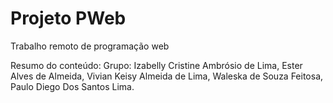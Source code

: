 # Projeto PWeb
 Trabalho remoto de programação web

Resumo do conteúdo: 
Grupo: Izabelly Cristine Ambrósio de Lima, Ester Alves de Almeida, Vivian Keisy Almeida de Lima, Waleska de Souza Feitosa, Paulo Diego Dos Santos Lima.